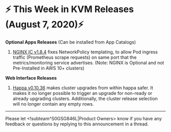 # :zap: This Week in KVM Releases (August 7, 2020):zap:

**Optional Apps Releases**
(Can be installed from App Catalogs)

1. [NGINX IC v1.8.4](https://github.com/giantswarm/nginx-ingress-controller-app/blob/master/CHANGELOG.md#184---2020-08-06) fixes NetworkPolicy templating, to allow Pod ingress traffic (Prometheus scrape requests) on same port that the metrics/monitoring service advertises. (Note: NGINX is Optional and not Pre-Installed in AWS 10+ clusters)

**Web Interface Releases**

1. [Happa v0.10.36](https://github.com/giantswarm/happa/releases/tag/v0.10.35) makes cluster upgrades from within happa safer. It makes it no longer possible to trigger an upgrade for non-ready or already upgrading clusters. Additionally, the cluster release selection will no longer contain any empty rows.

---
Please let <!subteam^S0GSG846L|Product Owners> know if you have any feedback or questions by replying to this announcement in a thread.
